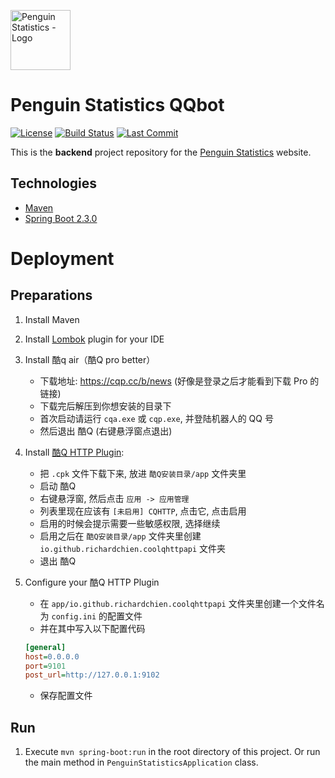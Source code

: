 <img src="https://penguin.upyun.galvincdn.com/logos/penguin_stats_logo.png"
     alt="Penguin Statistics - Logo"
     width="96px" />

# Penguin Statistics QQbot
[![License](https://img.shields.io/github/license/penguin-statistics/backend)](https://github.com/penguin-statistics/backend/blob/master/LICENSE)
[![Build Status](https://img.shields.io/travis/penguin-statistics/backend?logo=travis)](https://travis-ci.org/penguin-statistics/backend)
[![Last Commit](https://img.shields.io/github/last-commit/penguin-statistics/backend)](https://github.com/penguin-statistics/qqbot/commits/master)

This is the **backend** project repository for the [Penguin Statistics](https://penguin-stats.io/?utm_source=github) website.

## Technologies
- [Maven](https://maven.apache.org/)
- [Spring Boot 2.3.0](https://spring.io/projects/spring-boot)


# Deployment
## Preparations
1. Install Maven
2. Install [Lombok](https://projectlombok.org/) plugin for your IDE
3. Install 酷q air（酷Q pro better）
    * 下载地址: https://cqp.cc/b/news (好像是登录之后才能看到下载 Pro 的链接)
    * 下载完后解压到你想安装的目录下
    * 首次启动请运行 `cqa.exe` 或 `cqp.exe`, 并登陆机器人的 QQ 号
    * 然后退出 酷Q (右键悬浮窗点退出)
4. Install [酷Q HTTP Plugin](https://github.com/richardchien/coolq-http-api/releases):
    * 把 `.cpk` 文件下载下来, 放进 `酷Q安装目录/app` 文件夹里
    * 启动 酷Q
    * 右键悬浮窗, 然后点击 `应用 -> 应用管理`
    * 列表里现在应该有 `[未启用] CQHTTP`, 点击它, 点击启用
    * 启用的时候会提示需要一些敏感权限, 选择继续
    * 启用之后在 `酷Q安装目录/app` 文件夹里创建 `io.github.richardchien.coolqhttpapi` 文件夹
    * 退出 酷Q<br>
5. Configure your 酷Q HTTP Plugin
    * 在 `app/io.github.richardchien.coolqhttpapi` 文件夹里创建一个文件名为 `config.ini` 的配置文件
    * 并在其中写入以下配置代码
    
    ```ini
    [general]
    host=0.0.0.0
    port=9101
    post_url=http://127.0.0.1:9102
    ```
    * 保存配置文件
## Run
1. Execute `mvn spring-boot:run` in the root directory of this project. Or run the main method in `PenguinStatisticsApplication` class.



